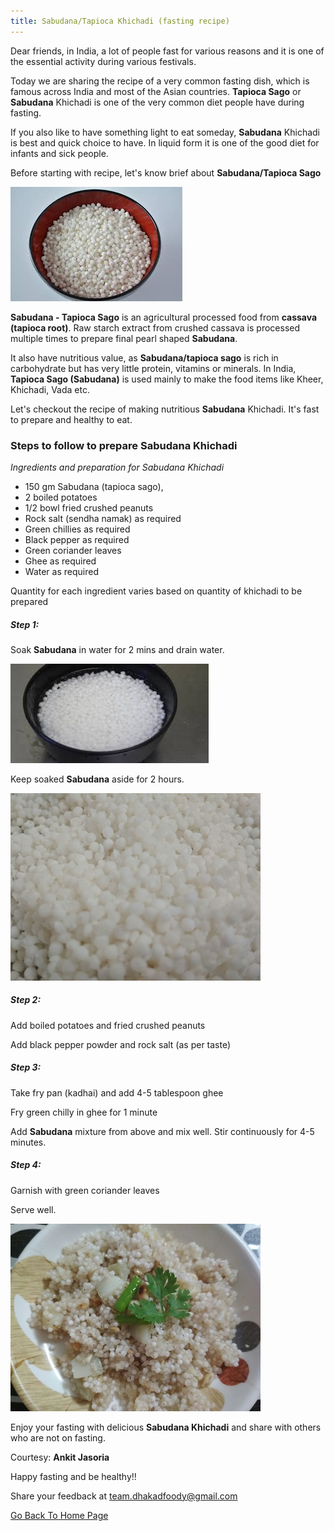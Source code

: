 ```yaml
---
title: Sabudana/Tapioca Khichadi (fasting recipe)
---
```


Dear friends, in India, a lot of people fast for various reasons and it is one of the essential activity during various festivals.

Today we are sharing the recipe of a very common fasting dish, which is famous across India and most of the Asian countries. **Tapioca Sago** or **Sabudana** Khichadi is one of the very common diet people have during fasting.

If you also like to have something light to eat someday, **Sabudana** Khichadi is best and quick choice to have. In liquid form it is one of the good diet for infants and sick people.

   
Before starting with recipe, let's know brief about **Sabudana/Tapioca Sago**

![Sabudana](/img/Sabudana3.png "Sabudana")

**Sabudana - Tapioca Sago** is an agricultural processed food from **cassava (tapioca root)**. Raw starch extract from crushed cassava is processed multiple times to prepare final pearl shaped **Sabudana**.

It also have nutritious value, as **Sabudana/tapioca sago** is rich in carbohydrate but has very little protein, vitamins or minerals. In India, **Tapioca Sago (Sabudana)** is used mainly to make the food items like Kheer, Khichadi, Vada etc.

Let's checkout the recipe of making nutritious **Sabudana** Khichadi. It's fast to prepare and healthy to eat.


### Steps to follow to prepare **Sabudana** Khichadi

*Ingredients and preparation for Sabudana Khichadi*

- 150 gm Sabudana (tapioca sago), 
- 2 boiled potatoes
- 1/2 bowl fried crushed peanuts
- Rock salt (sendha namak) as required
- Green chillies as required
- Black pepper as required
- Green coriander leaves
- Ghee as required
- Water as required

Quantity for each ingredient varies based on quantity of khichadi to be prepared

##### Step 1:

Soak **Sabudana** in water for 2 mins and drain water.

![soaked Sabudana](/img/Sabudana4.png "soaked Sabudana")

Keep soaked **Sabudana** aside for 2 hours.

![soaked Sabudana after water drained](/img/Sabudana1.png "soaked Sabudana after water drained")

##### Step 2:

Add boiled potatoes and fried crushed peanuts

Add black pepper powder and rock salt (as per taste)

##### Step 3:

Take fry pan (kadhai) and add 4-5 tablespoon ghee

Fry green chilly in ghee for 1 minute

Add **Sabudana** mixture from above and mix well. Stir continuously for 4-5 minutes.

##### Step 4:

Garnish with green coriander leaves

Serve well.

![Sabudana ready](/img/Sabudana2.png "Ready Sabudana")

Enjoy your fasting with delicious **Sabudana Khichadi** and share with others who are not on fasting.

Courtesy: **Ankit Jasoria**

Happy fasting and be healthy!!

Share your feedback at team.dhakadfoody@gmail.com

<a href ="/{{ site.baseurl }}" >Go Back To Home Page</a>
